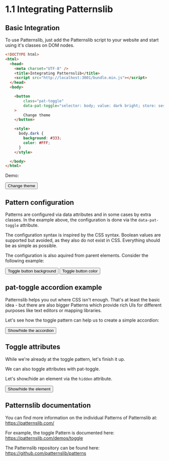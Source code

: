 # 1.1 Integrating Patternslib


## Basic Integration

To use Patternslib, just add the Patternslib script to your website and start using it's classes on DOM nodes.

```html
<!DOCTYPE html>
<html>
  <head>
    <meta charset="UTF-8" />
    <title>Integrating Patternslib</title>
    <script src="http://localhost:3001/bundle.min.js"></script>
  </head>
  <body>

    <button
        class="pat-toggle"
        data-pat-toggle="selector: body; value: dark bright; store: session"
    >
        Change theme
    </button>

    <style>
      body.dark {
        background: #333;
        color: #FFF;
      }
    </style>

  </body>
</html>

```

Demo:

<button
    class="pat-toggle"
    data-pat-toggle="
      selector: body;
      value: dark bright;
      store: session">
  Change theme
</button>

<style>
  body.dark {
    background: #333;
    color: #FFF;
  }
</style>


## Pattern configuration

Patterns are configured via data attributes and in some cases by extra classes.
In the example above, the configuration is done via the ``data-pat-toggle`` attribute.

The configuration syntax is inspired by the CSS syntax.
Boolean values are supported but avoided, as they also do not exist in CSS.
Everything should be as simple as possible.

The configuration is also aquired from parent elements.
Consider the following example:

<div
  class="pat-clone"
  data-pat-clone="
    trigger-behaviour: auto;
    clone-behaviour: escape;
    clone-wrapper: #code-template;
  ">
  <div data-pat-toggle="selector: button.pat-toggle">
    <button class="pat-toggle" data-pat-toggle="value: bg-red default">Toggle button background</button>
    <button class="pat-toggle" data-pat-toggle="value: fg-blue default">Toggle button color</button>
    <style>
      .bg-red { background-color: re; }
      .fg-blue { color: blue; }
    </style>
  </div>
</div>


## pat-toggle accordion example

Patternslib helps you out where CSS isn't enough.
That's at least the basic idea - but there are also bigger Patterns which provide rich UIs for different purposes like text editors or mapping libraries.

Let's see how the toggle pattern can help us to create a simple accordion:


<div
  class="pat-clone"
  data-pat-clone="
    trigger-behaviour: auto;
    clone-behaviour: escape;
    clone-wrapper: #code-template;
  ">
  <div>
    <button class="pat-toggle" data-pat-toggle="selector: #example-1-1--accordion; value: opened closed">Show/hide the accordion</button>
    <section id="example-1-1--accordion" class="closed">
      <img src="https://picsum.photos/400/600" alt="random image from the internet" />
    </section>
    <style>
      .closed {
        height: 0;
        overflow: hidden;
        transition: height 1s;
      }
      .opened {
        height: 600px;
        overflow: hidden;
        transition: height 1s
      }
    </style>
  </div>
</div>


## Toggle attributes

While we're already at the toggle pattern, let's finish it up.

We can also toggle attributes with pat-toggle.

Let's show/hide an element via the ``hidden`` attribute.


<div
  class="pat-clone"
  data-pat-clone="
    trigger-behaviour: auto;
    clone-behaviour: escape;
    clone-wrapper: #code-template;
  ">
  <div>
    <button class="pat-toggle" data-pat-toggle="selector: #example-1-1--show-hide; attribute: hidden">Show/hide the element</button>
    <section id="example-1-1--show-hide" hidden>
      <img src="https://picsum.photos/400/600" alt="random image from the internet" />
    </section>
  </div>
</div>


## Patternslib documentation

You can find more information on the individual Patterns of Patternslib at: https://patternslib.com/

For example, the toggle Pattern is documented here: https://patternslib.com/demos/toggle

The Patternslib repository can be found here: https://github.com/patternslib/patterns

